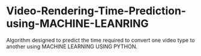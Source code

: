 # Video-Rendering-Time-Prediction-using-MACHINE-LEANRING
Algorithm designed to predict the time required to convert one video type to another using MACHINE LEARNING USING PYTHON.
